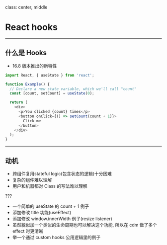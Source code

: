 class: center, middle

# React hooks

---

## 什么是 Hooks

* 16.8 版本推出的新特性

```javascript
import React, { useState } from 'react';

function Example() {
  // Declare a new state variable, which we'll call "count"
  const [count, setCount] = useState(0);

  return (
    <div>
      <p>You clicked {count} times</p>
      <button onClick={() => setCount(count + 1)}>
        Click me
      </button>
    </div>
  );
}
```

---

## 动机

* 跨组件复用stateful logic(包含状态的逻辑)十分困难
* 复杂的组件难以理解
* 用户和机器都对 Class 的写法难以理解

???

* 一个简单的 useState 的 count + 1 例子
* 添加修改 title 功能(useEffect)
* 添加修改 window.innerWidth 例子(resize listener)
* 虽然貌似加一个类似的生命周期也可以解决这个功能, 所以在 cdm 做了多个 effect 时更清晰
* 举一个通过 custom hooks 公用逻辑里的例子
